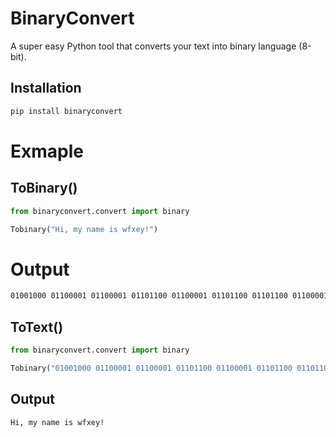 # BinaryConvert
A super easy Python tool that converts your text into binary language (8-bit).

## Installation

```bash
pip install binaryconvert
```
# Exmaple

## ToBinary()

```python
from binaryconvert.convert import binary

Tobinary("Hi, my name is wfxey!")
```
# Output
```bash
01001000 01100001 01100001 01101100 01100001 01101100 01101100 01100001 01100001 01101111
```

## ToText()

```python
from binaryconvert.convert import binary

Tobinary("01001000 01100001 01100001 01101100 01100001 01101100 01101100 01100001 01100001 01101111")
```
## Output
```bash
Hi, my name is wfxey!
```
